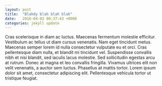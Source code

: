 ```yaml
---
layout: post
title:  "Blahdy blah blah blah"
date:   2016-04-02 00:37:43 +0000
categories: jekyll update
---
```

Cras scelerisque in diam ac luctus. Maecenas fermentum molestie efficitur. Vestibulum ac tellus ut diam cursus venenatis. Nam eget tincidunt metus. Maecenas semper lorem id nulla consectetur vulputate eu et orci. Cras pellentesque diam nulla, et blandit mi tincidunt vel. Suspendisse convallis nibh et nisi blandit, sed iaculis lacus molestie. Sed sollicitudin egestas arcu at rutrum. Donec at magna et leo convallis fringilla. Vivamus ultrices elit non velit venenatis, a auctor sem luctus. Phasellus at mattis tortor. Lorem ipsum dolor sit amet, consectetur adipiscing elit. Pellentesque vehicula tortor ut tristique feugiat.